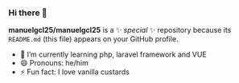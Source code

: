 ### Hi there 👋

**manuelgcl25/manuelgcl25** is a ✨ _special_ ✨ repository because its `README.md` (this file) appears on your GitHub profile.

- 🌱 I’m currently learning php, laravel framework and VUE
- 😄 Pronouns: he/him
- ⚡ Fun fact: I love vanilla custards 
